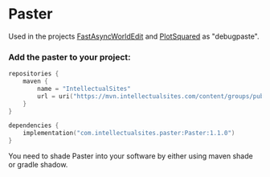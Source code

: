 # Paster

Used in the projects [FastAsyncWorldEdit](https://github.com/IntellectualSites/FastAsyncWorldEdit) and [PlotSquared](https://github.com/IntellectualSites/PlotSquared) as "debugpaste".

### Add the paster to your project:

```kotlin
repositories {
    maven {
        name = "IntellectualSites"
        url = uri("https://mvn.intellectualsites.com/content/groups/public/")
    }
}

dependencies {
    implementation("com.intellectualsites.paster:Paster:1.1.0")
}
```
You need to shade Paster into your software by either using maven shade or gradle shadow.
